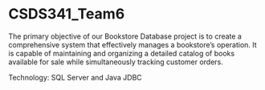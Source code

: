 # CSDS341_Team6

The primary objective of our Bookstore Database project is to create a comprehensive system that effectively manages a bookstore’s operation. It is capable of maintaining and organizing a detailed catalog of books available for sale while simultaneously tracking customer orders. 

Technology: SQL Server and Java JDBC
